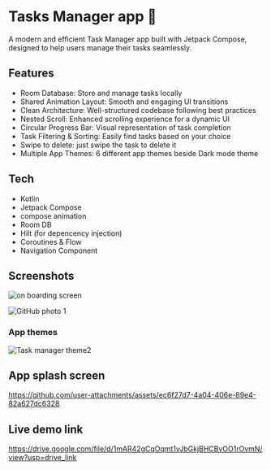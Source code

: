 # Tasks Manager app 🚀
A modern and efficient Task Manager app built with Jetpack Compose, designed to help users manage their tasks seamlessly.

## Features
- Room Database: Store and manage tasks locally
- Shared Animation Layout: Smooth and engaging UI transitions
-  Clean Architecture: Well-structured codebase following best practices
-  Nested Scroll: Enhanced scrolling experience for a dynamic UI
-  Circular Progress Bar: Visual representation of task completion
-  Task Filtering & Sorting: Easily find tasks based on your choice
-  Swipe to delete: just swipe the task to delete it
-  Multiple App Themes: 6 different app themes beside Dark mode theme

## Tech
- Kotlin
- Jetpack Compose
- compose animation
- Room DB
- Hilt (for depencency injection)
- Coroutines & Flow
- Navigation Component

## Screenshots
![on boarding screen](https://github.com/user-attachments/assets/dd2d908a-2c04-4e4e-bdad-2d3a297bf7dc)

![GitHub photo 1](https://github.com/user-attachments/assets/95697658-64de-4af2-98a0-6d9760d688cf)

### App themes
![Task manager theme2](https://github.com/user-attachments/assets/61726e5e-d143-455f-a31c-acf52906bdfe)

## App splash screen
https://github.com/user-attachments/assets/ec6f27d7-4a04-406e-89e4-82a627dc6328

## Live demo link
https://drive.google.com/file/d/1mAR42gCqOqmt1vJbGkjBHCBvOO1rOvmN/view?usp=drive_link



